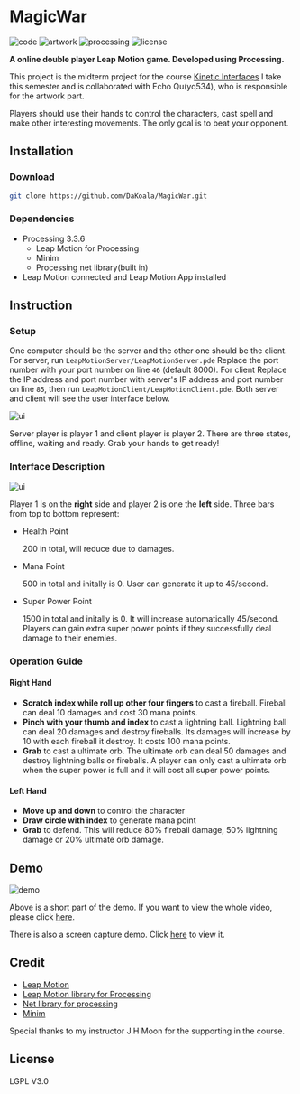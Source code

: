 # MagicWar
![code](https://img.shields.io/badge/code-Billy%20Zou-blue.svg)
![artwork](https://img.shields.io/badge/artwork-Echo%20Qu-blue.svg)
![processing](https://img.shields.io/badge/Processing-3.3.6-lightgrey.svg)
![license](https://img.shields.io/badge/license-LGPL--3.0-green.svg)

**A online double player Leap Motion game. Developed using Processing.**

This project is the midterm project for the course [Kinetic Interfaces](http://ima.nyu.sh/kinetic-interfaces/) I take this semester and is collaborated with Echo Qu(yq534), who is responsible for the artwork part.

Players should use their hands to control the characters, cast spell and make other interesting movements. The only goal is to beat your opponent.

## Installation

### Download

``` bash
git clone https://github.com/DaKoala/MagicWar.git
```

### Dependencies

* Processing 3.3.6
  + Leap Motion for Processing
  + Minim
  + Processing net library(built in)
* Leap Motion connected and Leap Motion App installed

## Instruction

### Setup
One computer should be the server and the other one should be the client. For server, run `LeapMotionServer/LeapMotionServer.pde` Replace the port number with your port number on line `46` (default 8000). For client Replace the IP address and port number with server's IP address and port number on line `85`, then run `LeapMotionClient/LeapMotionClient.pde`. Both server and client will see the user interface below.

![ui](https://s1.ax1x.com/2018/03/20/9Tj6Ld.png)

Server player is player 1 and client player is player 2. There are three states, offline, waiting and ready. Grab your hands to get ready!

### Interface Description

![ui](https://s1.ax1x.com/2018/03/20/9TjRot.png)

Player 1 is on the **right** side and player 2 is one the **left** side. Three bars from top to bottom represent:

* Health Point

    200 in total, will reduce due to damages.

* Mana Point

    500 in total and initally is 0. User can generate it up to 45/second.

* Super Power Point

    1500 in total and initally is 0. It will increase automatically 45/second. Players can gain extra super power points if they successfully deal damage to their enemies.

### Operation Guide

#### Right Hand

* **Scratch index while roll up other four fingers** to cast a fireball. Fireball can deal 10 damages and cost 30 mana points.
* **Pinch with your thumb and index** to cast a lightning ball. Lightning ball can deal 20 damages and destroy fireballs. Its damages will increase by 10 with each fireball it destroy. It costs 100 mana points.
* **Grab** to cast a ultimate orb. The ultimate orb can deal 50 damages and destroy lightning balls or fireballs. A player can only cast a ultimate orb when the super power is full and it will cost all super power points.

#### Left Hand

* **Move up and down** to control the character
* **Draw circle with index** to generate mana point
* **Grab** to defend. This will reduce 80% fireball damage, 50% lightning damage or 20% ultimate orb damage.

## Demo

![demo](https://s1.ax1x.com/2018/03/21/97iQij.gif)

Above is a short part of the demo. If you want to view the whole video, please click [here](https://youtu.be/K3fQKdyuORs).

There is also a screen capture demo. Click [here](https://www.youtube.com/watch?v=7uFNb8NIkQk) to view it.

## Credit

* [Leap Motion](https://www.leapmotion.com/)
* [Leap Motion library for Processing](https://github.com/nok/leap-motion-processing)
* [Net library for processing](https://github.com/processing/processing/tree/master/java/libraries/net)
* [Minim](http://code.compartmental.net/tools/minim/)

Special thanks to my instructor J.H Moon for the supporting in the course.

## License

LGPL V3.0